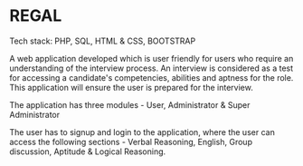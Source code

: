 # REGAL


Tech stack: PHP, SQL, HTML & CSS, BOOTSTRAP

A web application developed which is user friendly for users who require an understanding of the interview process. An interview is considered as a test for accessing a candidate's competencies, abilities and aptness for the role. This application will ensure the user is prepared for the interview.

The application has three modules - User, Administrator & Super Administrator

The user has to signup and login to the application, where the user can access the following sections - Verbal Reasoning, English, Group discussion, Aptitude & Logical Reasoning.

